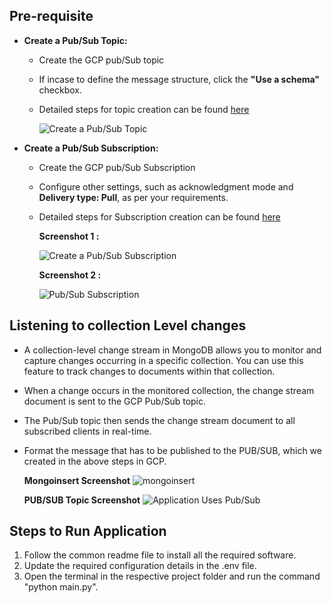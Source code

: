 ## Pre-requisite
- **Create a Pub/Sub Topic:**
  * Create the GCP pub/Sub topic
  * If incase to define the message structure, click the **"Use a schema"** checkbox.
  * Detailed steps for topic creation can be found [here](https://cloud.google.com/pubsub/docs/create-topic)

    ![Create a Pub/Sub Topic](https://github.com/mongodb-partners/MongoDb-BigQuery-Workshops/assets/109083730/633def66-2df5-42b3-9341-0c791b39ad07)

- **Create a Pub/Sub Subscription:**
  * Create the GCP pub/Sub Subscription
  * Configure other settings, such as acknowledgment mode and **Delivery type: Pull**, as per your requirements.
  * Detailed steps for Subscription creation can be found [here](https://cloud.google.com/pubsub/docs/create-subscription)

    **Screenshot 1 :**

    ![Create a Pub/Sub Subscription](https://github.com/mongodb-partners/MongoDb-BigQuery-Workshops/assets/109083730/ea5e8933-9085-41da-8c8d-37540a4ae5b8)

    **Screenshot 2 :**
  
    ![Pub/Sub Subscription](https://github.com/mongodb-partners/MongoDb-BigQuery-Workshops/assets/109083730/855e0a3f-1468-4381-a554-5f139f26e1eb)

## Listening to collection Level changes
- A collection-level change stream in MongoDB allows you to monitor and capture changes occurring in a specific collection. You can use this feature to track changes to documents within that collection.
- When a change occurs in the monitored collection, the change stream document is sent to the GCP Pub/Sub topic.
- The Pub/Sub topic then sends the change stream document to all subscribed clients in real-time.
- Format the message that has to be published to the PUB/SUB, which we created in the above steps in GCP.

  **Mongoinsert Screenshot**
  ![mongoinsert](https://github.com/mongodb-partners/MongoDb-BigQuery-Workshops/assets/109083730/6b485882-f3a5-49e6-8bbf-d6022ba12bf4)

  **PUB/SUB Topic Screenshot**
  ![Application Uses Pub/Sub](https://github.com/mongodb-partners/MongoDb-BigQuery-Workshops/assets/109083730/cf22d5b7-2e92-4df1-b52a-6c787712be35)

## Steps to Run Application
1. Follow the common readme file to install all the required software.
2. Update the required configuration details in the .env file.
3. Open the terminal in the respective project folder and run the command "python main.py".
